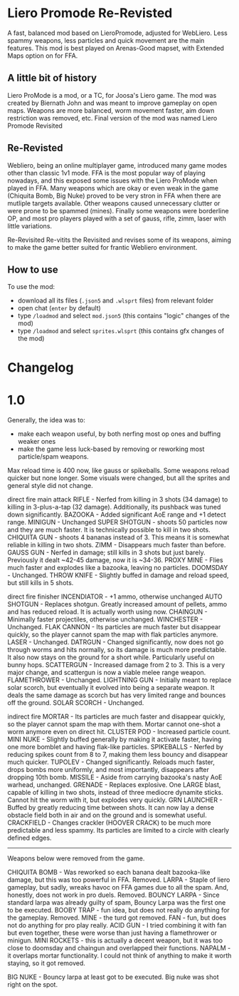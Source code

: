 # Liero Promode Re-Revisted

A fast, balanced mod based on LieroPromode, adjusted for WebLiero. Less spammy weapons, less particles and quick movement are the main features.
This mod is best played on Arenas-Good mapset, with Extended Maps option on for FFA. 

## A little bit of history

Liero ProMode is a mod, or a TC, for Joosa's Liero game. 
The mod was created by Biernath John and was meant to improve gameplay on open maps. Weapons are more balanced, worm movement faster, aim down restriction was removed, etc. 
Final version of the mod was named Liero Promode Revisited

## Re-Revisted

Webliero, being an online multiplayer game, introduced many game modes other than classic 1v1 mode. FFA is the most popular way of playing nowadays, and this exposed some issues with the Liero ProMode when played in FFA.
Many weapons which are okay or even weak in the game (Chiquita Bomb, Big Nuke) proved to be very stron in FFA when there are mutliple targets available. Other weapons caused unnecessary clutter or were prone to be spammed (mines). Finally some weapons were borderline OP, and most pro players played with a set of gauss, rifle, zimm, laser with little variations. 

Re-Revisited Re-vitits the Revisited and revises some of its weapons, aiming to make the game better suited for frantic Webliero environment.

## How to use

To use the mod:
- download all its files (`.json5` and `.wlsprt` files) from relevant folder
- open chat (`enter` by default)
- type `/loadmod` and select `mod.json5` (this contains "logic" changes of the mod)
- type `/loadmod` and select `sprites.wlsprt` (this contains gfx changes of the mod)

# Changelog

# 1.0

Generally, the idea was to:
- make each weapon useful, by both nerfing most op ones and buffing weaker ones
- make the game less luck-based by removing or reworking most particle/spam weapons. 

Max reload time is 400 now, like gauss or spikeballs. Some weapons reload quicker but none longer.
Some visuals were changed, but all the sprites and general style did not change. 

direct fire main attack
RIFLE - Nerfed from killing in 3 shots (34 damage) to killing in 3-plus-a-tap (32 damage). Additionally, its pushback was tuned down significantly.
BAZOOKA - Added significant AoE range and +1 detect range.
MINIGUN - Unchanged
SUPER SHOTGUN - shoots 50 particles now and they are much faster. It is technically possible to kill in two shots.
CHIQUITA GUN - shoots 4 bananas instead of 3. This means it is somewhat reliable in killing in two shots. 
ZIMM - Disappears much faster than before.
GAUSS GUN - Nerfed in damage; still kills in 3 shots but just barely. Previously it dealt ~42-45 damage, now it is ~34-36.
PROXY MINE - Flies much faster and explodes like a bazooka, leaving no particles.
DOOMSDAY - Unchanged.
THROW KNIFE - Slightly buffed in damage and reload speed, but still kills in 5 shots.

direct fire finisher
INCENDIATOR - +1 ammo, otherwise unchanged
AUTO SHOTGUN - Replaces shotgun. Greatly increased amount of pellets, ammo and has reduced reload. It is actually worth using now.
CHAINGUN - Minimally faster projectiles, otherwise unchanged.
WINCHESTER - Unchanged.
FLAK CANNON - Its particles are much faster but disappear quickly, so the player cannot spam the map with flak particles anymore.
LASER - Unchanged.
DATRGUN - Changed significantly, now does not go through worms and hits normally, so its damage is much more predictable. It also now stays on the ground for a short while. Particularly useful on bunny hops. 
SCATTERGUN - Increased damage from 2 to 3. This is a very major change, and scattergun is now a viable melee range weapon.
FLAMETHROWER - Unchanged.
LIGHTNING GUN - Initially meant to replace solar scorch, but eventually it evolved into being a separate weapon. It deals the same damage as scorch but has very limited range and bounces off the ground.
SOLAR SCORCH - Unchanged.

indirect fire
MORTAR - Its particles are much faster and disappear quickly, so the player cannot spam the map with them. Mortar cannot one-shot a worm anymore even on direct hit.
CLUSTER POD - Increased particle count.
MINI NUKE - Slightly buffed generally by making it activate faster, having one more bomblet and having flak-like particles.
SPIKEBALLS - Nerfed by reducing spikes count from 8 to 7, making them less bouncy and disappear much quicker.
TUPOLEV - Changed significantly. Reloads much faster, drops bombs more uniformly, and most importantly, disappears after dropping 10th bomb.
MISSILE - Aside from carrying bazooka's nasty AoE warhead, unchanged.
GRENADE - Replaces explosive. One LARGE blast, capable of killing in two shots, instead of three mediocre dynamite sticks. Cannot hit the worm with it, but explodes very quickly.
GRN LAUNCHER - Buffed by greatly reducing time between shots. It can now lay a dense obstacle field both in air and on the ground and is somewhat useful.
CRACKFIELD - Changes crackler (HOOVER CRACK) to be much more predictable and less spammy. Its particles are limited to a circle with clearly defined edges.

---------------
Weapons below were removed from the game.

CHIQUITA BOMB - Was reworked so each banana dealt bazooka-like damage, but this was too powerful in FFA. Removed.
LARPA - Staple of liero gameplay, but sadly, wreaks havoc on FFA games due to all the spam. And, honestly, does not work in pro duels. Removed.
BOUNCY LARPA - Since standard larpa was already guilty of spam, Bouncy Larpa was the first one to be executed. 
BOOBY TRAP - fun idea, but does not really do anything for the gameplay. Removed.
MINE - the turd got removed.
FAN - fun, but does not do anything for pro play really. 
ACID GUN - I tried combining it with fan but even together, these were worse than just having a flamethrower or minigun.
MINI ROCKETS - this is actually a decent weapon, but it was too close to doomsday and chaingun and overlapped their functions. 
NAPALM - it overlaps mortar functionality. I could not think of anything to make it worth staying, so it got removed.

BIG NUKE - Bouncy larpa at least got to be executed. Big nuke was shot right on the spot.



